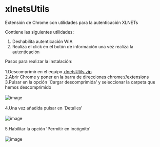 # xlnetsUtils
Extensión de Chrome con utilidades para la autenticación XLNETs

Contiene las siguientes utilidades:
<ol>
  <li>Deshabilita autenticación WIA</li>
  <li>Realiza el click en el botón de información una vez realiza la autenticación</li>  
</ol>

Pasos para realizar la instalación:<br><br>
1.Descomprimir en el equipo [xlnetsUtils.zip](https://github.com/jalvarez1983/xlnetsUtils/files/9043922/xlnetsUtils.zip)<br>
2.Abrir Chrome y poner en la barra de direcciones chrome://extensions<br>
3.Pulsar en la opción 'Cargar descomprimida' y seleccionar la carpeta que hemos descomprimido<br><br>
![image](https://user-images.githubusercontent.com/2207608/177216996-3d9b4c26-fef9-46f9-9f28-8dde0203204e.png)<br><br>
4.Una vez añadida pulsar en 'Detalles'<br><br>
![image](https://user-images.githubusercontent.com/2207608/177217224-a8ec4510-47ce-494b-b76c-3e73eaf23484.png)<br><br>
5.Habilitar la opción 'Permitir en incógnito'<br><br>
![image](https://user-images.githubusercontent.com/2207608/177217333-9b4ae5ed-de37-45f3-ac8d-073d1df8cf50.png)<br><br>
